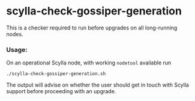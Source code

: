 # scylla-check-gossiper-generation

This is a checker required to run before upgrades on all long-running nodes. 

### Usage:

On an operational Scylla node, with working `nodetool` available run

`./scylla-check-gossiper-generation.sh`

The output will advise on whether the user should get in touch with Scylla support before proceeding with an upgrade. 
